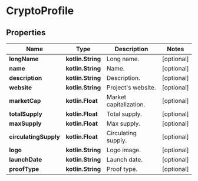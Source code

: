 
# CryptoProfile

## Properties
Name | Type | Description | Notes
------------ | ------------- | ------------- | -------------
**longName** | **kotlin.String** | Long name. |  [optional]
**name** | **kotlin.String** | Name. |  [optional]
**description** | **kotlin.String** | Description. |  [optional]
**website** | **kotlin.String** | Project&#39;s website. |  [optional]
**marketCap** | **kotlin.Float** | Market capitalization. |  [optional]
**totalSupply** | **kotlin.Float** | Total supply. |  [optional]
**maxSupply** | **kotlin.Float** | Max supply. |  [optional]
**circulatingSupply** | **kotlin.Float** | Circulating supply. |  [optional]
**logo** | **kotlin.String** | Logo image. |  [optional]
**launchDate** | **kotlin.String** | Launch date. |  [optional]
**proofType** | **kotlin.String** | Proof type. |  [optional]



